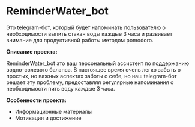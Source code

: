 # ReminderWater_bot
 
Это telegram-бот, который будет напоминать пользователю о необходимости выпить стакан воды каждые 3 часа и развивает внимание для продуктивной работы методом pomodoro.


**Описание проекта:** 

ReminderWater_bot это ваш персональный ассистент 
по поддержанию водно-солевого баланса. В настоящее время очень легко 
забыть о простых, но важных аспектах заботы о себе, но наш telegram-бот 
решает эту проблему, предоставляя регулярные напоминания о необходимости 
пить воду каждые 3 часа.

**Особенности проекта:**
- Информационные материалы
- Мотивация и достижение





